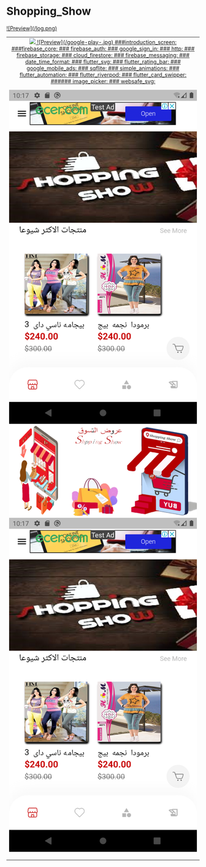 # Shopping_Show
  <a href="https://play.google.com/store/apps/details?id=com.anany.panda1">
![Preview](/log.png)

<div style="text-align: center"><table><tr>
  <td style="text-align: center">
  <a href="https://twitter.com/BlueAquilae/status/1049315328835182592">
    <img src="https://i.imgur.com/1Xdsp92.gif" width="200"/></a>
![Preview](/google-play-.jpg)
  <a href="https://play.google.com/store/apps/details?id=com.anany.panda1">
  ###introduction_screen:
  ###firebase_core:
 ### firebase_auth:
 ### google_sign_in:
 ### http:
###  firebase_storage:
 ### cloud_firestore:
 ### firebase_messaging:
 ### date_time_format:
 ### flutter_svg:
 ### flutter_rating_bar:
 ### google_mobile_ads:
###  sqflite:
 ### simple_animations:
###  flutter_automation:
###  flutter_riverpod:
 ### flutter_card_swipper:
 ###### image_picker:
###  websafe_svg:


![Preview](/Screenshot_20210614_172009_1.png)
![Preview](/Screenshot_20210614_172027.png)
![Preview](/Screenshot_20210614_172009_1.png)

